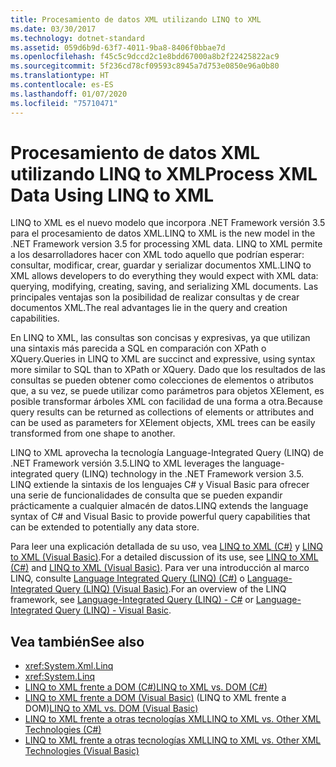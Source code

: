 ```yaml
---
title: Procesamiento de datos XML utilizando LINQ to XML
ms.date: 03/30/2017
ms.technology: dotnet-standard
ms.assetid: 059d6b9d-63f7-4011-9ba8-8406f0bbae7d
ms.openlocfilehash: f45c5c9dccd2c1e8bdd67000a8b2f22425822ac9
ms.sourcegitcommit: 5f236cd78cf09593c8945a7d753e0850e96a0b80
ms.translationtype: HT
ms.contentlocale: es-ES
ms.lasthandoff: 01/07/2020
ms.locfileid: "75710471"
---
```

# <a name="process-xml-data-using-linq-to-xml"></a><span data-ttu-id="b77b9-102">Procesamiento de datos XML utilizando LINQ to XML</span><span class="sxs-lookup"><span data-stu-id="b77b9-102">Process XML Data Using LINQ to XML</span></span>
<span data-ttu-id="b77b9-103">LINQ to XML es el nuevo modelo que incorpora .NET Framework versión 3.5 para el procesamiento de datos XML.</span><span class="sxs-lookup"><span data-stu-id="b77b9-103">LINQ to XML is the new model in the .NET Framework version 3.5 for processing XML data.</span></span> <span data-ttu-id="b77b9-104">LINQ to XML permite a los desarrolladores hacer con XML todo aquello que podrían esperar: consultar, modificar, crear, guardar y serializar documentos XML.</span><span class="sxs-lookup"><span data-stu-id="b77b9-104">LINQ to XML allows developers to do everything they would expect with XML data: querying, modifying, creating, saving, and serializing XML documents.</span></span> <span data-ttu-id="b77b9-105">Las principales ventajas son la posibilidad de realizar consultas y de crear documentos XML.</span><span class="sxs-lookup"><span data-stu-id="b77b9-105">The real advantages lie in the query and creation capabilities.</span></span>  
  
 <span data-ttu-id="b77b9-106">En LINQ to XML, las consultas son concisas y expresivas, ya que utilizan una sintaxis más parecida a SQL en comparación con XPath o XQuery.</span><span class="sxs-lookup"><span data-stu-id="b77b9-106">Queries in LINQ to XML are succinct and expressive, using syntax more similar to SQL than to XPath or XQuery.</span></span> <span data-ttu-id="b77b9-107">Dado que los resultados de las consultas se pueden obtener como colecciones de elementos o atributos que, a su vez, se puede utilizar como parámetros para objetos XElement, es posible transformar árboles XML con facilidad de una forma a otra.</span><span class="sxs-lookup"><span data-stu-id="b77b9-107">Because query results can be returned as collections of elements or attributes and can be used as parameters for XElement objects, XML trees can be easily transformed from one shape to another.</span></span>  
  
 <span data-ttu-id="b77b9-108">LINQ to XML aprovecha la tecnología Language-Integrated Query (LINQ) de .NET Framework versión  3.5.</span><span class="sxs-lookup"><span data-stu-id="b77b9-108">LINQ to XML leverages the language-integrated query (LINQ) technology in the .NET Framework version 3.5.</span></span> <span data-ttu-id="b77b9-109">LINQ extiende la sintaxis de los lenguajes C# y Visual Basic para ofrecer una serie de funcionalidades de consulta que se pueden expandir prácticamente a cualquier almacén de datos.</span><span class="sxs-lookup"><span data-stu-id="b77b9-109">LINQ extends the language syntax of C# and Visual Basic to provide powerful query capabilities that can be extended to potentially any data store.</span></span>  
  
 <span data-ttu-id="b77b9-110">Para leer una explicación detallada de su uso, vea [LINQ to XML (C#)](../../../csharp/programming-guide/concepts/linq/linq-to-xml-overview.md) y [LINQ to XML (Visual Basic)](../../../visual-basic/programming-guide/concepts/linq/linq-to-xml.md).</span><span class="sxs-lookup"><span data-stu-id="b77b9-110">For a detailed discussion of its use, see [LINQ to XML (C#)](../../../csharp/programming-guide/concepts/linq/linq-to-xml-overview.md) and [LINQ to XML (Visual Basic)](../../../visual-basic/programming-guide/concepts/linq/linq-to-xml.md).</span></span> <span data-ttu-id="b77b9-111">Para ver una introducción al marco LINQ, consulte [Language Integrated Query (LINQ) (C#)](../../../csharp/programming-guide/concepts/linq/index.md) o [Language-Integrated Query (LINQ) (Visual Basic)](../../../visual-basic/programming-guide/concepts/linq/index.md).</span><span class="sxs-lookup"><span data-stu-id="b77b9-111">For an overview of the LINQ framework, see [Language-Integrated Query (LINQ) - C#](../../../csharp/programming-guide/concepts/linq/index.md) or [Language-Integrated Query (LINQ) - Visual Basic](../../../visual-basic/programming-guide/concepts/linq/index.md).</span></span>  
  
## <a name="see-also"></a><span data-ttu-id="b77b9-112">Vea también</span><span class="sxs-lookup"><span data-stu-id="b77b9-112">See also</span></span>

- <xref:System.Xml.Linq>
- <xref:System.Linq>
- [<span data-ttu-id="b77b9-113">LINQ to XML frente a DOM (C#)</span><span class="sxs-lookup"><span data-stu-id="b77b9-113">LINQ to XML vs. DOM (C#)</span></span>](../../../csharp/programming-guide/concepts/linq/linq-to-xml-vs-dom.md)
- <span data-ttu-id="b77b9-114">[LINQ to XML frente a DOM (Visual Basic)](../../../visual-basic/programming-guide/concepts/linq/linq-to-xml-vs-dom.md) (LINQ to XML frente a DOM)</span><span class="sxs-lookup"><span data-stu-id="b77b9-114">[LINQ to XML vs. DOM (Visual Basic)](../../../visual-basic/programming-guide/concepts/linq/linq-to-xml-vs-dom.md)</span></span>
- [<span data-ttu-id="b77b9-115">LINQ to XML frente a otras tecnologías XML</span><span class="sxs-lookup"><span data-stu-id="b77b9-115">LINQ to XML vs. Other XML Technologies (C#)</span></span>](../../../csharp/programming-guide/concepts/linq/linq-to-xml-vs-other-xml-technologies.md)
- [<span data-ttu-id="b77b9-116">LINQ to XML frente a otras tecnologías XML</span><span class="sxs-lookup"><span data-stu-id="b77b9-116">LINQ to XML vs. Other XML Technologies (Visual Basic)</span></span>](../../../visual-basic/programming-guide/concepts/linq/linq-to-xml-vs-other-xml-technologies.md)
